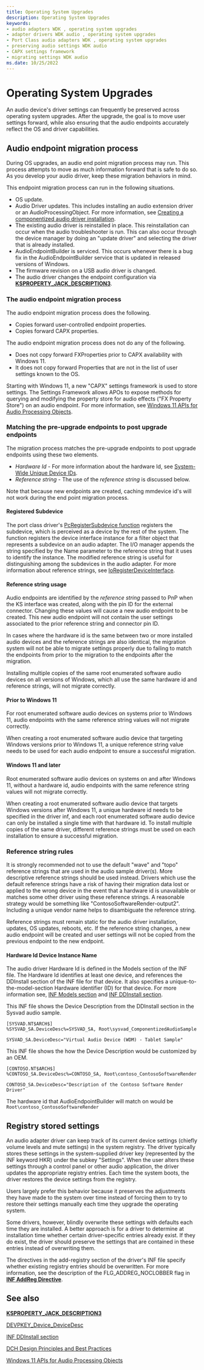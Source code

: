 ```yaml
---
title: Operating System Upgrades
description: Operating System Upgrades
keywords:
- audio adapters WDK , operating system upgrades
- adapter drivers WDK audio , operating system upgrades
- Port Class audio adapters WDK , operating system upgrades
- preserving audio settings WDK audio
- CAPX settings framework
- migrating settings WDK audio
ms.date: 10/25/2022
---
```


# Operating System Upgrades

An audio device's driver settings can frequently be preserved across operating system upgrades. After the upgrade, the goal is to move user settings forward, while also ensuring that the audio endpoints accurately reflect the OS and driver capabilities.

## Audio endpoint migration process

During OS upgrades, an audio end point migration process may run. This process attempts to move as much information forward that is safe to do so. As you develop your audio driver, keep these migration behaviors in mind.

This endpoint migration process can run in the following situations.

- OS update.
- Audio Driver updates. This includes installing an audio extension driver or an AudioProcessingObject. For more information, see [Creating a componentized audio driver installation](audio-universal-drivers.md#creating-a-componentized-audio-driver-installation).
- The existing audio driver is reinstalled in place. This reinstallation can occur when the audio troubleshooter is run. This can also occur through the device manager by doing an "update driver" and selecting the driver that is already installed.
- AudioEndpointBuilder is serviced. This occurs whenever there is a bug fix in the AudioEndpointBuilder service that is updated in released versions of Windows.
- The firmware revision on a USB audio driver is changed.
- The audio driver changes the endpoint configuration via [**KSPROPERTY_JACK_DESCRIPTION3**](ksproperty-jack-description3.md).

### The audio endpoint migration process

The audio endpoint migration process does the following.

- Copies forward user-controlled endpoint properties.
- Copies forward CAPX properties.

The audio endpoint migration process does not do any of the following.

- Does not copy forward FXProperties prior to CAPX availability with Windows 11.
- It does not copy forward Properties that are not in the list of user settings known to the OS.

Starting with Windows 11, a new "CAPX" settings framework is used to store settings. The Settings Framework allows APOs to expose methods for querying and modifying the property store for audio effects ("FX Property Store") on an audio endpoint. For more information, see [Windows 11 APIs for Audio Processing Objects](windows-11-apis-for-audio-processing-objects.md).

### Matching the pre-upgrade endpoints to post upgrade endpoints

The migration process matches the pre-upgrade endpoints to post upgrade endpoints using these two elements.

- *Hardware Id* - For more information about the hardware Id, see [System-Wide Unique Device IDs](system-wide-unique-device-ids.md).
- *Reference string* - The use of the *reference string* is discussed below.

Note that because new endpoints are created, caching mmdevice id's will not work during the end point migration process.

#### Registered Subdevice

The port class driver's [PcRegisterSubdevice function](/windows-hardware/drivers/ddi/portcls/nf-portcls-pcregistersubdevice) registers the subdevice, which is perceived as a device by the rest of the system.  The function registers the device interface instance for a filter object that represents a subdevice on an audio adapter. The I/O manager appends the string specified by the Name parameter to the reference string that it uses to identify the instance. The modified reference string is useful for distinguishing among the subdevices in the audio adapter. For more information about reference strings, see [IoRegisterDeviceInterface](/windows-hardware/drivers/ddi/wdm/nf-wdm-ioregisterdeviceinterface).

#### Reference string usage

Audio endpoints are identified by the *reference string* passed to PnP when the KS interface was created, along with the pin ID for the external connector. Changing these values will cause a new audio endpoint to be created. This new audio endpoint will not contain the user settings associated to the prior reference string and connector pin ID.

In cases where the hardware id is the same between two or more installed audio devices and the reference strings are also identical, the migration system will not be able to migrate settings properly due to failing to match the endpoints from prior to the migration to the endpoints after the migration.

Installing multiple copies of the same root enumerated software audio devices on all versions of Windows, which all use the same hardware id and reference strings, will not migrate correctly.

#### Prior to Windows 11

For root enumerated software audio devices on systems prior to Windows 11, audio endpoints with the same reference string values will not migrate correctly.

When creating a root enumerated software audio device that targeting Windows versions prior to Windows 11, a unique reference string value needs to be used for each audio endpoint to ensure a successful migration.

#### Windows 11 and later

Root enumerated software audio devices on systems on and after Windows 11, without a hardware id, audio endpoints with the same reference string values will not migrate correctly.

When creating a root enumerated software audio device that targets Windows versions after Windows 11, a unique hardware id needs to be specified in the driver inf, and each root enumerated software audio device can only be installed a single time with that hardware id. To install multiple copies of the same driver, different reference strings must be used on each installation to ensure a successful migration.

### Reference string rules

It is strongly recommended not to use the default "wave" and "topo" reference strings that are used in the audio sample driver(s). More descriptive reference strings should be used instead. Drivers which use the default reference strings have a risk of having their migration data lost or applied to the wrong device in the event that a hardware id is unavailable or matches some other driver using these reference strings. A reasonable strategy would be something like "ContosoSoftwareRender-output2". Including a unique vendor name helps to disambiguate the reference string.

Reference strings must remain static for the audio driver installation, updates, OS updates, reboots, etc. If the reference string changes, a new audio endpoint will be created and user settings will not be copied from the previous endpoint to the new endpoint.

#### Hardware Id Device Instance Name  

The audio driver Hardware Id is defined in the Models section of the INF file. The Hardware Id identifies at least one device, and references the DDInstall section of the INF file for that device. It also specifies a unique-to-the-model-section Hardware identifier (ID) for that device. For more information see, [INF Models section](../install/inf-models-section.md) and [INF DDInstall section](../install/inf-ddinstall-section.md).

This INF file shows the Device Description from the DDInstall section in the Sysvad audio sample.

```inf
[SYSVAD.NT$ARCH$]
%SYSVAD_SA.DeviceDesc%=SYSVAD_SA, Root\sysvad_ComponentizedAudioSample

SYSVAD_SA.DeviceDesc="Virtual Audio Device (WDM) - Tablet Sample"
```

This INF file shows the how the Device Description would be customized by an OEM.

```inf
[CONTOSO.NT$ARCH$]
%CONTOSO_SA.DeviceDesc%=CONTOSO_SA, Root\contoso_ContosoSoftwareRender

CONTOSO_SA.DeviceDesc="Description of the Contoso Software Render Driver"
```

The hardware id that AudioEndpointBuilder will match on would be `Root\contoso_ContosoSoftwareRender`

## Registry stored settings

An audio adapter driver can keep track of its current device settings (chiefly volume levels and mute settings) in the system registry. The driver typically stores these settings in the system-supplied driver key (represented by the INF keyword HKR) under the subkey "Settings". When the user alters these settings through a control panel or other audio application, the driver updates the appropriate registry entries. Each time the system boots, the driver restores the device settings from the registry.

Users largely prefer this behavior because it preserves the adjustments they have made to the system over time instead of forcing them to try to restore their settings manually each time they upgrade the operating system.

Some drivers, however, blindly overwrite these settings with defaults each time they are installed. A better approach is for a driver to determine at installation time whether certain driver-specific entries already exist. If they do exist, the driver should preserve the settings that are contained in these entries instead of overwriting them.

The directives in the add-registry section of the driver's INF file specify whether existing registry entries should be overwritten. For more information, see the description of the FLG\_ADDREG\_NOCLOBBER flag in [**INF AddReg Directive**](../install/inf-addreg-directive.md).

## See also

[**KSPROPERTY_JACK_DESCRIPTION3**](ksproperty-jack-description3.md)

[DEVPKEY_Device_DeviceDesc](../install/devpkey-device-devicedesc.md)

[INF DDInstall section](../install/inf-ddinstall-section.md)

[DCH Design Principles and Best Practices](../develop/dch-principles-best-practices.md)

[Windows 11 APIs for Audio Processing Objects](windows-11-apis-for-audio-processing-objects.md)